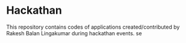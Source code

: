 # Hackathan
This repository contains codes of applications created/contributed by Rakesh Balan Lingakumar during hackathan events.
se
